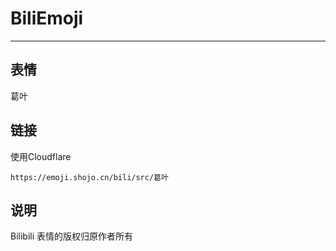 # BiliEmoji
---
## 表情
葛叶
## 链接
使用Cloudflare
```
https://emoji.shojo.cn/bili/src/葛叶
```
## 说明
Bilibili 表情的版权归原作者所有
